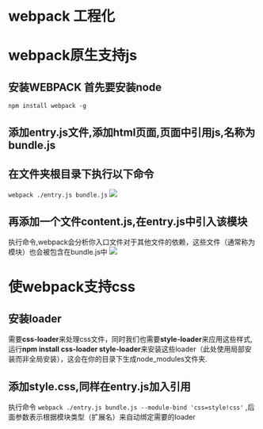 # webpack 工程化

# webpack原生支持js
## 安装WEBPACK 首先要安装node
 `npm install webpack -g`
## 添加entry.js文件,添加html页面,页面中引用js,名称为bundle.js

## 在文件夹根目录下执行以下命令
`webpack ./entry.js bundle.js`
![](1.png)

## 再添加一个文件content.js,在entry.js中引入该模块
执行命令,webpack会分析你入口文件对于其他文件的依赖，这些文件（通常称为模块）也会被包含在bundle.js中
 ![](2.png)
 
 # 使webpack支持css
 
 ## 安装loader
 需要**css-loader**来处理css文件，同时我们也需要**style-loader**来应用这些样式,
 运行**npm install css-loader style-loader**来安装这些loader（此处使用局部安装而非全局安装），这会在你的目录下生成node_modules文件夹.
 
 ## 添加style.css,同样在entry.js加入引用
 执行命令 `webpack ./entry.js bundle.js --module-bind 'css=style!css'` ,后面参数表示根据模块类型（扩展名）来自动绑定需要的loader